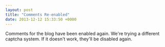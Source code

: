 ```yaml
---
layout: post
title: "Comments Re-enabled"
date: 2013-12-12 15:33:50 +0000
---
```

Comments for the blog have been enabled again. We're trying a different captcha system. If it doesn't work, they'll be disabled again.

